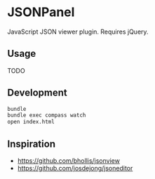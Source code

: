 # JSONPanel

JavaScript JSON viewer plugin.  Requires jQuery.

## Usage

TODO

## Development

```bash
bundle
bundle exec compass watch
open index.html
```

## Inspiration

* https://github.com/bhollis/jsonview
* https://github.com/josdejong/jsoneditor
